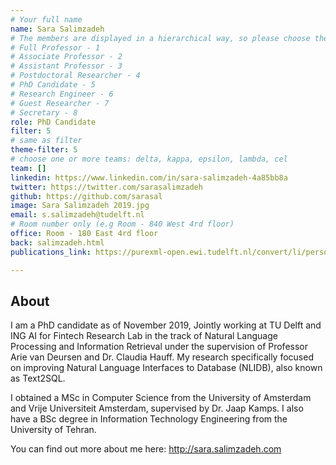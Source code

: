 ```yaml
---
# Your full name 
name: Sara Salimzadeh
# The members are displayed in a hierarchical way, so please choose the role and filter number from this list:
# Full Professor - 1
# Associate Professor - 2
# Assistant Professor - 3
# Postdoctoral Researcher - 4
# PhD Candidate - 5
# Research Engineer - 6 
# Guest Researcher - 7
# Secretary - 8
role: PhD Candidate
filter: 5
# same as filter
theme-filter: 5
# choose one or more teams: delta, kappa, epsilon, lambda, cel
team: []
linkedin: https://www.linkedin.com/in/sara-salimzadeh-4a85bb8a
twitter: https://twitter.com/sarasalimzadeh
github: https://github.com/sarasal
image: Sara Salimzadeh 2019.jpg
email: s.salimzadeh@tudelft.nl
# Room number only (e.g Room - 840 West 4rd floor)
office: Room - 180 East 4rd floor
back: salimzadeh.html
publications_link: https://purexml-open.ewi.tudelft.nl/convert/li/persons/ad516dfb-5e7a-4020-88e7-31d33e865d50

---
```


## About
I am a PhD candidate as of November 2019, Jointly working at TU Delft and ING AI for Fintech Research Lab in the track of Natural Language Processing and Information Retrieval under the supervision of Professor Arie van Deursen and Dr. Claudia Hauff. My research specifically focused on improving Natural Language Interfaces to Database (NLIDB), also known as Text2SQL. 

I obtained a MSc in Computer Science from the University of Amsterdam and Vrije Universiteit Amsterdam, supervised by Dr. Jaap Kamps. I also have a BSc degree in Information Technology Engineering from the University of Tehran. 

You can find out more about me here: http://sara.salimzadeh.com

